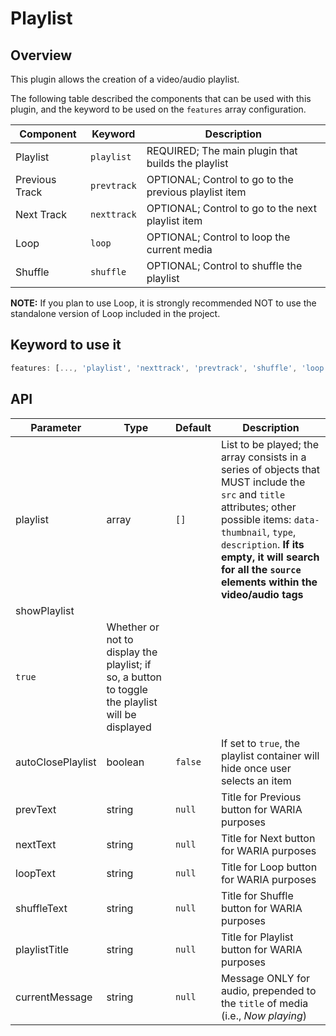 # Playlist

## Overview

This plugin allows the creation of a video/audio playlist.

The following table described the components that can be used with this plugin, and the keyword to be used on the `features` array configuration.

Component | Keyword | Description
--------- | ------- | ---------------
Playlist  | `playlist` | REQUIRED; The main plugin that builds the playlist
Previous Track  | `prevtrack` | OPTIONAL; Control to go to the previous playlist item
Next Track  | `nexttrack` | OPTIONAL; Control to go to the next playlist item
Loop  | `loop` | OPTIONAL; Control to loop the current media
Shuffle  | `shuffle` | OPTIONAL; Control to shuffle the playlist

**NOTE:** If you plan to use Loop, it is strongly recommended NOT to use the standalone version of Loop included in the project.

## Keyword to use it
```javascript
features: [..., 'playlist', 'nexttrack', 'prevtrack', 'shuffle', 'loop']
```

## API

Parameter | Type | Default | Description
------ | --------- | ------- | --------
playlist | array | `[]` | List to be played; the array consists in a series of objects that MUST include the `src` and `title` attributes; other possible items: `data-thumbnail`, `type`, `description`. **If its empty, it will search for all the `source` elements within the video/audio tags**
showPlaylist |
 | `true` | Whether or not to display the playlist; if so, a button to toggle the playlist will be displayed
autoClosePlaylist | boolean | `false` | If set to `true`, the playlist container will hide once user selects an item
prevText | string | `null` | Title for Previous button for WARIA purposes
nextText | string | `null` | Title for Next button for WARIA purposes
loopText | string | `null` | Title for Loop button for WARIA purposes
shuffleText | string | `null` | Title for Shuffle button for WARIA purposes
playlistTitle | string | `null` | Title for Playlist button for WARIA purposes
currentMessage | string | `null` | Message ONLY for audio, prepended to the `title` of media (i.e., _Now playing_)
